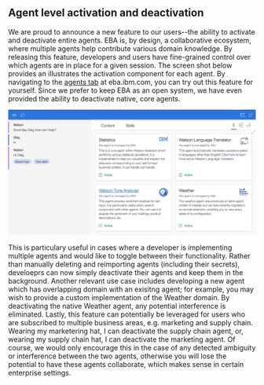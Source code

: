 ## Agent level activation and deactivation

We are proud to announce a new feature to our users--the ability to activate and deactivate entire agents. EBA is, by design, a collaborative ecosystem, where multiple agents help contribute various domain knowledge. By releasing this feature, developers and users have fine-grained control over which agents are in place for a given session. The screen shot below provides an illustrates the activation component for each agent. By navigating to the [agents tab](https://eba.ibm.com/assistant#/lab/agents) at eba.ibm.com, you can try out this feature for yourself. Since we prefer to keep EBA as an open system, we have even provided the ability to deactivate native, core agents. 

[![Activation example](../agent-deactivation.png "Agent activation control")](../agent-deactivation.png)

This is particulary useful in cases where a developer is implementing multiple agents and would like to toggle between their functionality. Rather than manually deleting and reimporting agents (including their secrets), develoeprs can now simply deactivate their agents and keep them in the background. Another relevant use case includes developing a new agent which has overlapping domain with an exisitng agent; for example, you may wish to provide a custom implementation of the Weather domain. By deactivating the native Weather agent, any potential interference is eliminated. Lastly, this feature can potentially be leveraged for users who are subscribed to multiple business areas, e.g. marketing and supply chain. Wearing my marketering hat, I can deactivate the supply chain agent, or, wearing my supply chain hat, I can deactivate the marketing agent. Of course, we would only encourage this in the case of any detected ambiguity or interference between the two agents, otherwise you will lose the potential to have these agents collaborate, which makes sense in certain enterprise settings.
